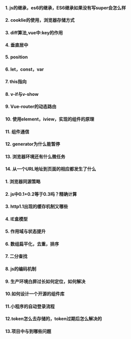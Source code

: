 
#### 1. js的继承，es6的继承，ES6继承如果没有写super会怎么样
#### 2. cooklie的使用，浏览器存储方式
#### 3. diff算法,vue中:key的作用
#### 4. 垂直居中
#### 5. position
#### 6. let，const，var
#### 7. this指向
#### 8. v-if与v-show
#### 9. Vue-router的动态路由
#### 10. 使用element，iview，实现的组件的原理
#### 11. 组件通信
#### 12. generator为什么能暂停
#### 13. 浏览器环境还有什么微任务
#### 14. 从一个URL地址到页面的相应都发生了什么

#### 1. 浏览器同源策略
#### 2. js中0.1+0.2等于0.3吗？精确计算
#### 3. http1.1出现的缓存机制又哪些
#### 4. IE盒模型
#### 5. 作用域与状态提升
#### 6. 数组扁平化，去重，排序
#### 7. 二分查找
#### 8. js的编码机制
#### 9. 生产环境白屏过长如何定位，如何解决
#### 10.如何设计一个开源的组件库
#### 11.小程序的自动登录流程
#### 12.token怎么去存储的，token过期后怎么解决的
#### 13.项目中与到哪些问题 

